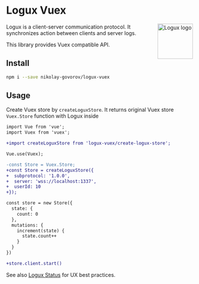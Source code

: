 # Logux Vuex

<img align="right" width="95" height="95" title="Logux logo"
     src="https://cdn.rawgit.com/logux/logux/master/logo.svg">

Logux is a client-server communication protocol. It synchronizes action
between clients and server logs.

This library provides Vuex compatible API.

## Install

```sh
npm i --save nikolay-govorov/logux-vuex
```

## Usage

Create Vuex store by `createLoguxStore`. It returns original Vuex store `Vuex.Store` function with Logux inside

```diff
import Vue from 'vue';
import Vuex from 'vuex';

+import createLoguxStore from 'logux-vuex/create-logux-store';

Vue.use(Vuex);

-const Store = Vuex.Store;
+const Store = createLoguxStore({
+  subprotocol: '1.0.0',
+  server: 'wss://localhost:1337',
+  userId: 10
+});

const store = new Store({
  state: {
    count: 0
  },
  mutations: {
    increment(state) {
      state.count++
    }
  }
})

+store.client.start()
```

See also [Logux Status] for UX best practices.

[Logux Status]: https://github.com/logux/logux-status
